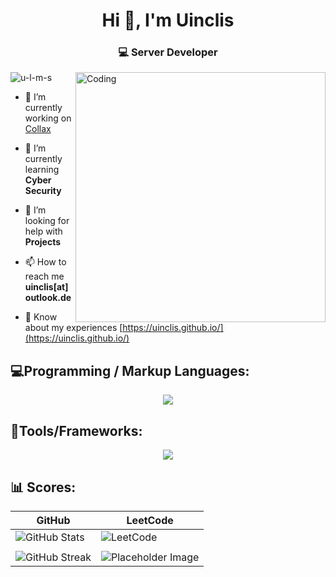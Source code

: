 <h1 align="center">Hi 👋, I'm Uinclis</h1>
<h3 align="center">💻 Server Developer</h3>

<img align="right" alt="Coding" width="400" src="https://user-images.githubusercontent.com/74038190/212284119-fbfd994d-8c2a-4a07-a75f-84e513833c1c.gif">

<p align="left"> <img src="https://komarev.com/ghpvc/?username=u-l-m-s&label=Profile%20views&color=0e75b6&style=flat" alt="u-l-m-s" /> </p>

- 🔭 I’m currently working on [Collax](https://www.collax.com/)

- 🌱 I’m currently learning **Cyber Security**

- 🤝 I’m looking for help with **Projects**

- 📫 How to reach me **uinclis[at]outlook.de**

- 📄 Know about my experiences [https://uinclis.github.io/](https://uinclis.github.io/)

<p align="left">
</p>


## 💻Programming / Markup Languages:

<p align="center">
  <a href="https://skillicons.dev">
    <img src="https://skillicons.dev/icons?i=bash,c,cpp,cs,html,css,py,js,php,dotnet,mysql,md," />
  </a>
</p>

## 🧰Tools/Frameworks:
<p align="center">
  <a href="https://skillicons.dev">
    <img src="https://skillicons.dev/icons?i=git,bootstrap,docker,vim,neovim,vscode,django,linux,nodejs,postman" />
  </a>
</p>

## 📊 Scores:

| GitHub                              | LeetCode                               |
|---------------------------------------------|----------------------------------------------|
| ![GitHub Stats](https://github-readme-stats.vercel.app/api?username=u-l-m-s&show_icons=true&theme=radical) | ![LeetCode](https://leetcard.jacoblin.cool/u-l-m-s?theme=dark&font=Anek%20Kannada&ext=heatmap) |
|                               |                               |
| ![GitHub Streak](https://github-readme-streak-stats.herokuapp.com/?user=u-l-m-s&theme=dark) | ![Placeholder Image](link-to-placeholder-image) |


